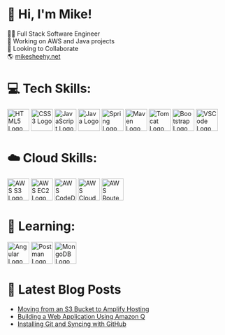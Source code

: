 <!--<p align="center">
  <img src="https://capsule-render.vercel.app/api?type=waving&color=gradient&customColorList=12&text=Building%20Cloud%20Things!&animation=fadeIn&height=160&section=header&theme=transparent"/>
</p>
 Color options: 2,12,19,21,23,26,30-->

# 👋 Hi, I'm Mike!
👨‍💻 Full Stack Software Engineer<br>🔭 Working on AWS and Java projects<br>💼 Looking to Collaborate<br>🌎 <a href="https://mikesheehy.net/">mikesheehy.net</a><br>

<!--# 🌐 Socials:
[![Instagram](https://img.shields.io/badge/Instagram-%23E4405F.svg?logo=Instagram&logoColor=white)](https://instagram.com/_sheehy) [![LinkedIn](https://img.shields.io/badge/LinkedIn-%230077B5.svg?logo=linkedin&logoColor=white)](https://linkedin.com/in/mbsheehy)-->

# 💻 Tech Skills:
<p align="left">
  <img src="https://www.svgrepo.com/show/452228/html-5.svg" alt="HTML5 Logo" width="50" height="50"/>
  <img src="https://www.svgrepo.com/show/452185/css-3.svg" alt="CSS3 Logo" width="50" height="50"/>
  <img src="https://www.svgrepo.com/show/353925/javascript.svg" alt="JavaScript Logo" width="50" height="50"/>
  <img src="https://www.svgrepo.com/show/452234/java.svg" alt="Java Logo" width="50" height="50"/>
  <img src="https://www.svgrepo.com/show/376350/spring.svg" alt="Spring Logo" width="50" height="50"/>
  <img src="https://www.svgrepo.com/show/354051/maven.svg" alt="Maven Logo" width="50" height="50"/>
  <img src="https://www.svgrepo.com/show/354454/tomcat.svg" alt="Tomcat Logo" width="50" height="50"/>
  <img src="https://www.svgrepo.com/show/353498/bootstrap.svg" alt="Bootstrap Logo" width="50" height="50"/>
  <img src="https://www.svgrepo.com/show/374171/vscode.svg" alt="VSCode Logo" width="50" height="50"/>
</p>

# ☁️ Cloud Skills:
<p align="left">
<img src="https://www.svgrepo.com/show/353460/aws-s3.svg" alt="AWS S3 Logo" width="50" height="50"/>
<img src="https://www.svgrepo.com/show/353449/aws-ec2.svg" alt="AWS EC2 Logo" width="50" height="50"/>
<img src="https://www.svgrepo.com/show/353448/aws-codedeploy.svg" alt="AWS CodeDeploy Logo" width="50" height="50"/>
<img src="https://www.svgrepo.com/show/353442/aws-cloudfront.svg" alt="AWS CloudFront Logo" width="50" height="50"/>
<img src="https://www.svgrepo.com/show/353459/aws-route53.svg" alt="AWS Route53 Logo" width="50" height="50"/>
</p>


# 🌱 Learning:
<p align="left">
<img src="https://www.svgrepo.com/show/452156/angular.svg" alt="Angular Logo" width="50" height="50"/>
<img src="https://www.svgrepo.com/show/354202/postman-icon.svg" alt="Postman Logo" width="50" height="50"/>
<img src="https://www.svgrepo.com/show/354090/mongodb.svg" alt="MongoDB Logo" width="50" height="50"/>
</p>

<!--GitHub Stats (https://github.com/anuraghazra/github-readme-stats/tree/master)-->
<!--Header and footer https://github.com/kyechan99/capsule-render-->

# 📕 Latest Blog Posts
<!-- BLOG-POST-LIST:START -->
- [Moving from an S3 Bucket to Amplify Hosting](https://mikesheehy.hashnode.dev/moving-from-an-s3-bucket-to-amplify-hosting)
- [Building a Web Application Using Amazon Q](https://mikesheehy.hashnode.dev/building-a-web-application-using-amazon-q)
- [Installing Git and Syncing with GitHub](https://mikesheehy.hashnode.dev/installing-git-and-syncing-with-github)
<!-- BLOG-POST-LIST:END -->

<!-- Placeholder for porfolio pieces
# My Projects
<img width="100%" src="html.jpg"/> 
<p align="center">
  <img src="https://capsule-render.vercel.app/api?type=waving&color=gradient&customColorList=12&height=100&section=footer"/>
</p>-->
